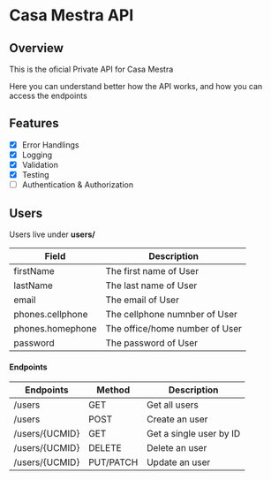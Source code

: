 # Casa Mestra API

## Overview

This is the oficial Private API for Casa Mestra

Here you can understand better how the API works, and how you can access the endpoints

## Features

- [x] Error Handlings
- [x] Logging
- [x] Validation
- [x] Testing
- [ ] Authentication & Authorization

## Users

Users live under **users/**

Field | Description
------|------------
firstName | The first name of User
lastName | The last name of User
email | The email of User
phones.cellphone | The cellphone numnber of User
phones.homephone | The office/home number of User
password | The password of User

#### Endpoints

Endpoints | Method | Description
----------|-------|-----
/users | GET | Get all users
/users | POST | Create an user
/users/{UCMID} | GET | Get a single user by ID
/users/{UCMID} | DELETE | Delete an user
/users/{UCMID} | PUT/PATCH | Update an user
